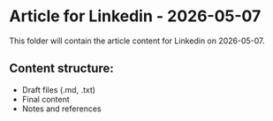 # Article for Linkedin - 2026-05-07

This folder will contain the article content for Linkedin on 2026-05-07.

## Content structure:
- Draft files (.md, .txt)
- Final content
- Notes and references
